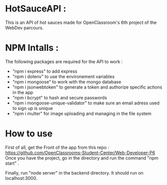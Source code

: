 # HotSauceAPI :
This is an API of hot sauces made for OpenClassroom's 6th project of the WebDev parcours.

# NPM Intalls :
The following packages are required for the API to work :
- "npm i express" to add express
- "npm i dotenv" to use the environement variables
- "npm i mongoose" to work with the mongo database
- "npm i jsonwebtoken" to generate a token and authorize specific actions in the app
- "npm i bcrypt" to hash and secure passwords
- "npm i mongoose-unique-validator" to make sure an email adress used to sign up is unique
- "npm i multer" for image uploading and managing in the file system

# How to use
First of all, get the Front of the app from this repo :
https://github.com/OpenClassrooms-Student-Center/Web-Developer-P6
Once you have the project, go in the directory and run the command "npm start" .

Finally, run "node server" in the backend directory. It should run on localhost:3000.